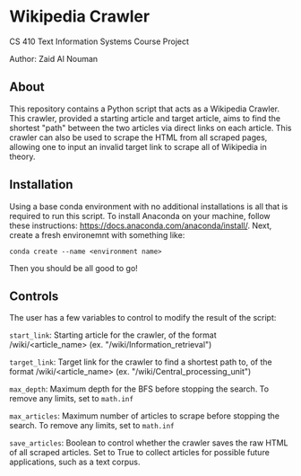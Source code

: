 # Wikipedia Crawler
CS 410 Text Information Systems Course Project

Author: Zaid Al Nouman

## About
This repository contains a Python script that acts as a Wikipedia Crawler. This crawler, provided a starting article and target article, aims to find the shortest "path" between the two articles via direct links on each article. This crawler can also be used to scrape the HTML from all scraped pages, allowing one to input an invalid target link to scrape all of Wikipedia in theory. 

## Installation
Using a base conda environment with no additional installations is all that is required to run this script. To install Anaconda on your machine, follow these instructions: https://docs.anaconda.com/anaconda/install/. Next, create a fresh environemnt with something like:

``conda create --name <environment name>``

Then you should be all good to go!

## Controls
The user has a few variables to control to modify the result of the script:

``start_link``: Starting article for the crawler, of the format /wiki/<article_name> (ex. "/wiki/Information_retrieval")

``target_link``: Target link for the crawler to find a shortest path to, of the format /wiki/<article_name> (ex. "/wiki/Central_processing_unit")

``max_depth``: Maximum depth for the BFS before stopping the search. To remove any limits, set to ``math.inf``

``max_articles``: Maximum number of articles to scrape before stopping the search. To remove any limits, set to ``math.inf``

``save_articles``: Boolean to control whether the crawler saves the raw HTML of all scraped articles. Set to True to collect articles for possible future applications, such as a text corpus.
